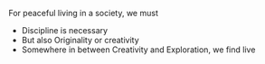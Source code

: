 For peaceful living in a society, we must 

- Discipline is necessary
- But also Originality or creativity
- Somewhere in between Creativity and Exploration, we find live